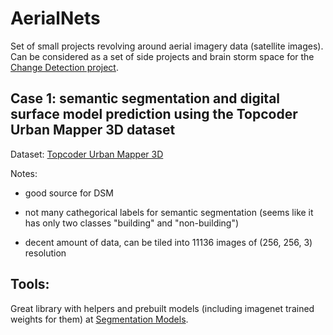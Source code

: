 # AerialNets
Set of small projects revolving around aerial imagery data (satellite images). Can be considered as a set of side projects and brain storm space for the [Change Detection project](https://github.com/previtus/ChangeDetectionProject).

## Case 1: semantic segmentation and digital surface model prediction using the Topcoder Urban Mapper 3D dataset

Dataset: [Topcoder Urban Mapper 3D](https://community.topcoder.com/longcontest/?module=ViewProblemStatement&rd=17007&compid=57607)

Notes:

- good source for DSM

- not many cathegorical labels for semantic segmentation (seems like it has only two classes "building" and "non-building")

- decent amount of data, can be tiled into 11136 images of (256, 256, 3) resolution

## Tools:

Great library with helpers and prebuilt models (including imagenet trained weights for them) at [Segmentation Models](https://github.com/qubvel/segmentation_models).

